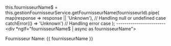  this.fournisseurName$ = this.gestionFournisseurService.getFournisseurName(fournisseurId).pipe(
      map(response => response || 'Unknown'), // Handling null or undefined case
      catchError(() => 'Unknown') // Handling error case
    );
    ------------------------
    <div *ngIf="fournisseurName$ | async as fournisseurName">
  <p>Fournisseur Name: {{ fournisseurName }}</p>
</div>
